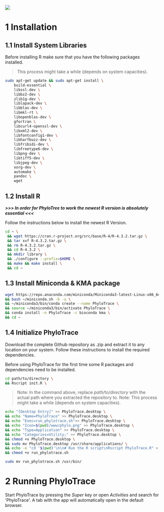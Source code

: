 <picture>
    <source media="(prefers-color-scheme: light)" srcset="www/PhyloTrace_bw.png">
    <source media="(prefers-color-scheme: dark)" srcset="www/PhyloTrace.png">    
    <img src= "www/">
</picture>

##

# 1 Installation

## 1.1 Install System Libraries

Before installing R make sure that you have the following packages installed.
>This process might take a while (depends on system capacities).

```bash
sudo apt-get update && sudo apt-get install \
    build-essential \
    libssl-dev \
    libbz2-dev \
    zlib1g-dev \
    liblapack-dev \
    libblas-dev \
    libmkl-rt \
    libopenblas-dev \
    gfortran \
    libcurl4-openssl-dev \
    libxml2-dev \
    libfontconfig1-dev \
    libharfbuzz-dev \
    libfribidi-dev \
    libfreetype6-dev \
    libpng-dev \
    libtiff5-dev \
    libjpeg-dev \
    xorg-dev \
    automake \
    pandoc \
    wget
```


## 1.2 Install R

***>>>  In order for PhyloTree to work the newest R version is absolutely essential  <<<***

Follow the instructions below to install the newest R Version.

```bash
cd ~ \
 && wget https://cran.r-project.org/src/base/R-4/R-4.3.2.tar.gz \
 && tar xvf R-4.3.2.tar.gz \
 && rm R-4.3.2.tar.gz \
 && cd R-4.3.2 \
 && mkdir library \
 && ./configure --prefix=$HOME \
 && make && make install \
 && cd ~
```

## 1.3 Install Miniconda & KMA package 

```bash
wget https://repo.anaconda.com/miniconda/Miniconda3-latest-Linux-x86_64.sh -O ~/miniconda.sh \
&& bash ~/miniconda.sh -b -u \
&& ~/miniconda3/bin/conda create --name PhyloTrace \
&& source ~/miniconda3/bin/activate PhyloTrace \
&& conda install -n PhyloTrace -c bioconda kma \
&& cd ~
```

## 1.4 Initialize PhyloTrace

Download the complete Github repository as .zip and extract it to any location on your system.
Follow these instructions to install the required dependencies.

Before using PhyloTrace for the first time some R packages and dependencies need to be installed.
```bash
cd path/to/directory \
&& Rscript init.R \
```
>Note: In the command above, replace *path/to/directory* with the actual path where you extracted the repository to.
>Note: This process might take a while (depends on system capacities).

```bash
echo "[Desktop Entry]" >> PhyloTrace.desktop \
&& echo "Name=PhyloTrace" >> PhyloTrace.desktop \
&& echo "Exec=run_phylotrace.sh">> PhyloTrace.desktop \
&& echo "Icon=$(pwd)/www/phylo.png" >> PhyloTrace.desktop \
&& echo "Type=Application" >> PhyloTrace.desktop \
&& echo "Categories=Utility;" >> PhyloTrace.desktop \
&& chmod +x PhyloTrace.desktop \
&& sudo mv PhyloTrace.desktop /usr/share/applications/ \
&& echo -e "cd '$(pwd)'\n\n# Run the R script\nRscript PhyloTrace.R" > run_phylotrace.sh \
&& chmod +x run_phylotrace.sh 
```

```bash
sudo mv run_phylotrace.sh /usr/bin/
```

# 2 Running PhyloTrace

Start PhyloTrace by pressing the *Super* key or open *Activities* and search for 'PhyloTrace'. A tab with the app will automatically open in the default browser.
